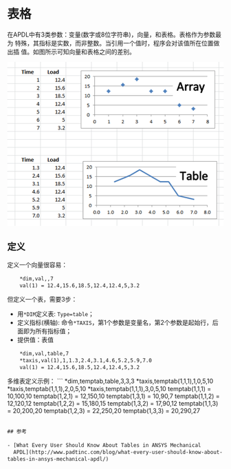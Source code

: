 # 表格

在APDL中有3类参数：变量(数字或8位字符串)，向量，和表格。表格作为参数最为
特殊，其指标是实数，而非整数。当引用一个值时，程序会对该值所在位置做出插
值。如图所示可知向量和表格之间的差别。

![](arraytable.png)

## 定义

定义一个向量很容易：
```
    *dim,val,,7
    val(1) = 12.4,15.6,18.5,12.4,12.4,5,3.2
```

但定义一个表，需要3步：
- 用`*DIM`定义表: `Type=table`； 
- 定义指标(横轴): 命令`*TAXIS`，第1个参数是变量名，第2个参数是起始行，后
  面即为所有指标值；
- 提供值：表值

```
    *dim,val,table,7
    *taxis,val(1),1,1.3,2.4,3.1,4.6,5.2,5.9,7.0
    val(1) = 12.4,15.6,18.5,12.4,12.4,5,3.2
```

多维表定义示例：
    ```
    *dim,temptab,table,3,3,3
    *taxis,temptab(1,1,1),1,0,5,10
    *taxis,temptab(1,1,1),2,0,5,10
    *taxis,temptab(1,1,1),3,0,5,10
    temptab(1,1,1) = 10,100,10
    temptab(1,2,1) = 12,150,10
    temptab(1,3,1) = 10,90,7
    temptab(1,1,2) = 12,120,12
    temptab(1,2,2) = 15,180,15
    temptab(1,3,2) = 17,90,12
    temptab(1,1,3) = 20,200,20
    temptab(1,2,3) = 22,250,20
    temptab(1,3,3) = 20,290,27
```

## 参考

- [What Every User Should Know About Tables in ANSYS Mechanical
  APDL](http://www.padtinc.com/blog/what-every-user-should-know-about-tables-in-ansys-mechanical-apdl/)